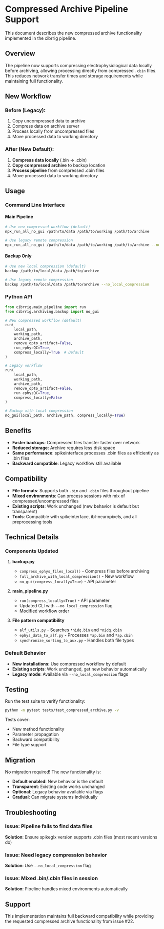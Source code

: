 # Compressed Archive Pipeline Support

This document describes the new compressed archive functionality implemented in the cibrrig pipeline.

## Overview

The pipeline now supports compressing electrophysiological data locally before archiving, allowing processing directly from compressed `.cbin` files. This reduces network transfer times and storage requirements while maintaining full functionality.

## New Workflow

### Before (Legacy):
1. Copy uncompressed data to archive 
2. Compress data on archive server
3. Process locally from uncompressed files
4. Move processed data to working directory

### After (New Default):
1. **Compress data locally** (.bin → .cbin)
2. **Copy compressed archive** to backup location
3. **Process pipeline** from compressed .cbin files
4. Move processed data to working directory

## Usage

### Command Line Interface

#### Main Pipeline
```bash
# Use new compressed workflow (default)
npx_run_all_no_gui /path/to/data /path/to/working /path/to/archive

# Use legacy remote compression  
npx_run_all_no_gui /path/to/data /path/to/working /path/to/archive --no_local_compression
```

#### Backup Only
```bash
# Use new local compression (default)
backup /path/to/local/data /path/to/archive

# Use legacy remote compression
backup /path/to/local/data /path/to/archive --no_local_compression
```

### Python API

```python
from cibrrig.main_pipeline import run
from cibrrig.archiving.backup import no_gui

# New compressed workflow (default)
run(
    local_path, 
    working_path, 
    archive_path, 
    remove_opto_artifact=False, 
    run_ephysQC=True,
    compress_locally=True  # Default
)

# Legacy workflow  
run(
    local_path, 
    working_path, 
    archive_path, 
    remove_opto_artifact=False, 
    run_ephysQC=True,
    compress_locally=False
)

# Backup with local compression
no_gui(local_path, archive_path, compress_locally=True)
```

## Benefits

- **Faster backups**: Compressed files transfer faster over network
- **Reduced storage**: Archive requires less disk space  
- **Same performance**: spikeinterface processes .cbin files as efficiently as .bin files
- **Backward compatible**: Legacy workflow still available

## Compatibility

- **File formats**: Supports both `.bin` and `.cbin` files throughout pipeline
- **Mixed environments**: Can process sessions with mix of compressed/uncompressed files
- **Existing scripts**: Work unchanged (new behavior is default but transparent)
- **Tools**: Compatible with spikeinterface, ibl-neuropixels, and all preprocessing tools

## Technical Details

### Components Updated

1. **backup.py**
   - `compress_ephys_files_local()` - Compress files before archiving
   - `full_archive_with_local_compression()` - New workflow
   - `no_gui(compress_locally=True)` - API parameter

2. **main_pipeline.py**  
   - `run(compress_locally=True)` - API parameter
   - Updated CLI with `--no_local_compression` flag
   - Modified workflow order

3. **File pattern compatibility**
   - `alf_utils.py` - Searches `*nidq.bin` and `*nidq.cbin`
   - `ephys_data_to_alf.py` - Processes `*ap.bin` and `*ap.cbin`  
   - `synchronize_sorting_to_aux.py` - Handles both file types

### Default Behavior

- **New installations**: Use compressed workflow by default
- **Existing scripts**: Work unchanged, get new behavior automatically  
- **Legacy mode**: Available via `--no_local_compression` flags

## Testing

Run the test suite to verify functionality:

```bash
python -m pytest tests/test_compressed_archive.py -v
```

Tests cover:
- New method functionality
- Parameter propagation  
- Backward compatibility
- File type support

## Migration

No migration required! The new functionality is:

- **Default enabled**: New behavior is the default
- **Transparent**: Existing code works unchanged  
- **Optional**: Legacy behavior available via flags
- **Gradual**: Can migrate systems individually

## Troubleshooting

### Issue: Pipeline fails to find data files
**Solution**: Ensure spikeglx version supports .cbin files (most recent versions do)

### Issue: Need legacy compression behavior  
**Solution**: Use `--no_local_compression` flag

### Issue: Mixed .bin/.cbin files in session
**Solution**: Pipeline handles mixed environments automatically

## Support

This implementation maintains full backward compatibility while providing the requested compressed archive functionality from issue #22.